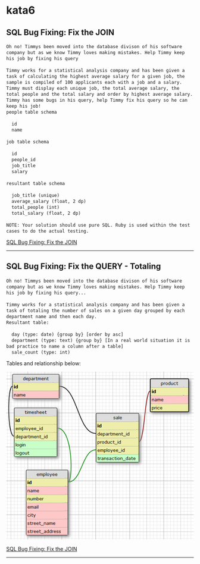 # kata6

## SQL Bug Fixing: Fix the JOIN

    Oh no! Timmys been moved into the database divison of his software company but as we know Timmy loves making mistakes. Help Timmy keep his job by fixing his query  

    Timmy works for a statistical analysis company and has been given a task of calculating the highest average salary for a given job, the sample is compiled of 100 applicants each with a job and a salary. Timmy must display each unique job, the total average salary, the total people and the total salary and order by highest average salary. Timmy has some bugs in his query, help Timmy fix his query so he can keep his job!
    people table schema  

      id
      name

    job table schema

      id
      people_id
      job_title
      salary

    resultant table schema

      job_title (unique)
      average_salary (float, 2 dp)
      total_people (int)
      total_salary (float, 2 dp)

    NOTE: Your solution should use pure SQL. Ruby is used within the test cases to do the actual testing.  

[SQL Bug Fixing: Fix the JOIN](https://www.codewars.com/kata/580fb94e12b34dd1c40001f0)

----------------------------------------------------------------------------------------------------------------

## SQL Bug Fixing: Fix the QUERY - Totaling

    Oh no! Timmys been moved into the database divison of his software company but as we know Timmy loves making mistakes. Help Timmy keep his job by fixing his query...  

    Timmy works for a statistical analysis company and has been given a task of totaling the number of sales on a given day grouped by each department name and then each day.  
    Resultant table:  

      day (type: date) {group by} [order by asc]
      department (type: text) {group by} [In a real world situation it is bad practice to name a column after a table]
      sale_count (type: int)

  Tables and relationship below:  

  ![tables_relations](./SQL_Bug_Fixing_Fix_the_QUERY_Totaling/SQLBugFixingFixtheQUERYTotaling.png?raw=true "tables_relations")

[SQL Bug Fixing: Fix the JOIN](https://www.codewars.com/kata/582cba7d3be8ce3a8300007c)

----------------------------------------------------------------------------------------------------------------